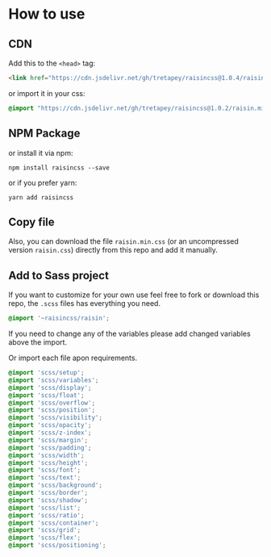 # How to use

## CDN

Add this to the `<head>` tag:

```html
<link href="https://cdn.jsdelivr.net/gh/tretapey/raisincss@1.0.4/raisin.min.css" rel="stylesheet"/>
```

or import it in your css:

```css
@import "https://cdn.jsdelivr.net/gh/tretapey/raisincss@1.0.2/raisin.min.css";
```

## NPM Package

or install it via npm:

```npm install raisincss --save``` 

or if you prefer yarn:

```yarn add raisincss```

## Copy file

Also, you can download the file `raisin.min.css` (or an uncompressed version `raisin.css`) directly from this repo and add it manually.

## Add to Sass project

If you want to customize for your own use feel free to fork or download this repo, the `.scss` files has everything you need.

```scss
@import '~raisincss/raisin';
```

If you need to change any of the variables please add changed variables above the import.

Or import each file apon requirements.

```scss
@import 'scss/setup';
@import 'scss/variables';
@import 'scss/display';
@import 'scss/float';
@import 'scss/overflow';
@import 'scss/position';
@import 'scss/visibility';
@import 'scss/opacity';
@import 'scss/z-index';
@import 'scss/margin';
@import 'scss/padding';
@import 'scss/width';
@import 'scss/height';
@import 'scss/font';
@import 'scss/text';
@import 'scss/background';
@import 'scss/border';
@import 'scss/shadow';
@import 'scss/list';
@import 'scss/ratio';
@import 'scss/container';
@import 'scss/grid';
@import 'scss/flex';
@import 'scss/positioning';
```
